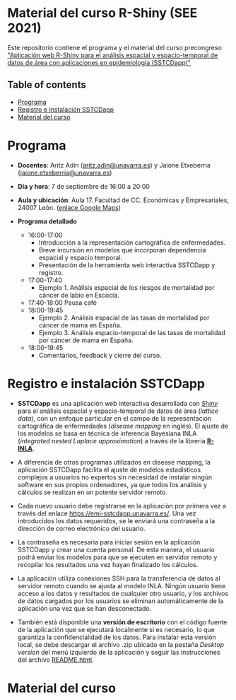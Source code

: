 # Material del curso R-Shiny (SEE 2021)

Este repositorio contiene el programa y el material del curso precongreso ["Aplicación web R-Shiny para el análisis espacial y espacio-temporal de datos de área con aplicaciones en epidemiología (SSTCDapp)"](https://www.reunionanualsee.org/index.php?go=pre_congreso)


## Table of contents

- [Programa](#Programa)
- [Registro e instalación SSTCDapp](#Registro-e-instalación-SSTCDapp)
- [Material del curso](#material-del-curso)


# Programa

- **Docentes**: Aritz Adin (aritz.adin@unavarra.es) y Jaione Etxeberria (jaione.etxeberria@unavarra.es)

- **Día y hora**: 7 de septiembre de 16:00 a 20:00

- **Aula y ubicación**: Aula 17. Facultad de CC. Económicas y Empresariales, 24007 León. ([enlace Google Maps](https://www.google.es/maps/place/42%C2%B036'46.2%22N+5%C2%B033'44.1%22W/@42.6126066,-5.5629022,201m/data=!3m1!1e3!4m6!3m5!1s0xd379a7ff187d675:0x7a47dc49c8111680!7e2!8m2!3d42.6128416!4d-5.5622608?hl=es))

- **Programa detallado**
  - 16:00-17:00
    - Introducción a la representación cartográfica de enfermedades.
    - Breve incursión en modelos que incorporan dependencia espacial y espacio temporal.
    - Presentación de la herramienta web interactiva SSTCDapp y registro.
  - 17:00-17:40
    - Ejemplo 1. Análisis espacial de los riesgos de mortalidad por cáncer de labio en Escocia.
  - 17:40-18:00 Pausa café
  - 18:00-19:45 
    - Ejemplo 2. Análisis espacial de las tasas de mortalidad por cáncer de mama en España.
    - Ejemplo 3. Análisis espacio-temporal de las tasas de mortalidad por cáncer de mama en España.
  - 18:00-19:45 
    - Comentarios, feedback y cierre del curso.


# Registro e instalación SSTCDapp

- **SSTCDapp** es una aplicación web interactiva desarrollada con [*Shiny*](https://shiny.rstudio.com/) para el análisis espacial y espacio-temporal de datos de área (*lattice data*), con un enfoque particular en el campo de la representación cartográfica de enfermedades (*disease mapping* en inglés). El ajuste de los modelos se basa en técnica de inferencia Bayesiana INLA (*integrated nested Laplace approximation*) a través de la libreria [**R-INLA**](https://www.r-inla.org/).

- A diferencia de otros programas utilizados en disease mapping, la aplicación SSTCDapp facilita el ajuste de modelos estadísticos complejos a usuarios no expertos sin necesidad de instalar ningún software en sus propios ordenadores, ya que todos los análisis y cálculos se realizan en un potente servidor remoto.

- Cada nuevo usuario debe registrarse en la aplicación por primera vez a través del enlace https://emi-sstcdapp.unavarra.es/. Una vez introducidos los datos requeridos, se le enviará una contraseña a la dirección de correo electrónico del usuario.

- La contraseña es necesaria para iniciar sesión en la aplicación SSTCDapp y crear una cuenta personal. De esta manera, el usuario podrá enviar los modelos para que se ejecuten en servidor remoto y recopilar los resultados una vez hayan finalizado los cálculos. 

- La aplicación utiliza conexiones SSH para la transferencia de datos al servidor remoto cuando se ajusta al modelo INLA. Ningún usuario tiene acceso a los datos y resultados de cualquier otro usuario, y los archivos de datos cargados por los usuarios se eliminan automáticamente de la aplicación una vez que se han desconectado. 

- También está disponible una **versión de escritorio** con el código fuente de la aplicación que se ejecutará localmente si es necesario, lo que garantiza la confidencialidad de los datos. Para instalar esta versión local, se debe descargar el archivo .zip ubicado en la pestaña *Desktop version* del menú izquierdo de la aplicación y seguir las instrucciones del archivo [README.html](https://emi-sstcdapp.unavarra.es/Curso_SEE2021/README.html).


# Material del curso
